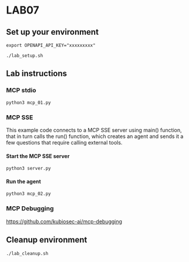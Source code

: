 # LAB07
## Set up your environment
```
export OPENAPI_API_KEY="xxxxxxxxx"
```
```
./lab_setup.sh
```
## Lab instructions
### MCP stdio
```
python3 mcp_01.py
```
### MCP SSE
This example code connects to a MCP SSE server using main() function, that in turn calls the run() function, which creates an agent and sends it a few questions that require calling external tools.

#### Start the MCP SSE server
```
python3 server.py
```
#### Run the agent
```
python3 mcp_02.py
```
### MCP Debugging
https://github.com/kubiosec-ai/mcp-debugging

## Cleanup environment
```
./lab_cleanup.sh
```
